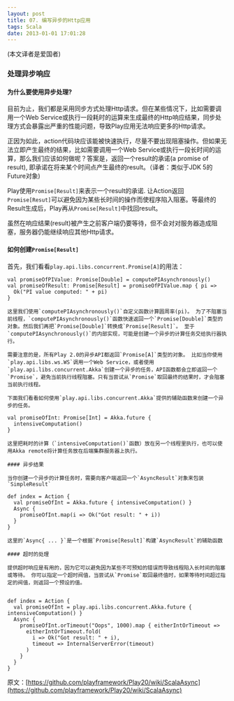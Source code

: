 ```yaml
---
layout: post
title: 07. 编写异步的Http应用
tags: Scala
date: 2013-01-01 17:01:28
---
```


(本文译者是爱国者)

### 处理异步响应

#### 为什么要使用异步处理?

目前为止，我们都是采用同步方式处理Http请求。但在某些情况下，比如需要调用一个Web Service或执行一段耗时的运算来生成最终的Http响应结果，同步处理方式会暴露出严重的性能问题，导致Play应用无法响应更多的Http请求。

正因为如此，action代码块应该能被快速执行，尽量不要出现阻塞操作。但如果无法立即产生最终的结果，比如需要调用一个Web Service或执行一段长时间的运算，那么我们应该如何做呢？答案是，返回一个result的承诺(a promise of result), 即承诺在将来某个时间点产生最终的result。（译者：类似于JDK 5的Future对象)

Play使用`Promise[Result]`来表示一个result的承诺. 让Action返回`Promise[Resut]`可以避免因为某些长时间的操作而使程序陷入阻塞。等最终的Result生成后，Play再从`Promise[Result]`中找回result。

虽然在响应结果(result)被产生之前客户端仍要等待，但不会对对服务器造成阻塞，服务器仍能继续响应其他Http请求。

#### 如何创建`Promise[Result]`

首先，我们看看`play.api.libs.concurrent.Promise[A]`的用法：

    val promiseOfPIValue: Promise[Double] = computePIAsynchronously()
    val promiseOfResult: Promise[Result] = promiseOfPIValue.map { pi =>
      Ok("PI value computed: " + pi)    
    }

    这里我们使用`computePIAsynchronously()`自定义函数计算圆周率(pi)。 为了不阻塞当前线程，`computePIAsynchronously()`函数快速返回一个`Promise[Double]`类型的对象。然后我们再把`Promise[Double]`转换成`Promise[Result]`。 至于`computePIAsynchronously()`的内部实现，可能是创建一个异步的计算任务交给执行器执行。

    需要注意的是，所有Play 2.0的异步API都返回`Promise[A]`类型的对象。 比如当你使用`play.api.libs.ws.WS`调用一个Web Service，或者使用`play.api.libs.concurrent.Akka`创建一个异步的任务，API函数都会立即返回一个`Promise`，避免当前执行线程阻塞。只有当尝试从`Promise`取回最终的结果时，才会阻塞当前执行线程。

    下面我们看看如何使用`play.api.libs.concurrent.Akka`提供的辅助函数来创建一个异步的任务。

    val promiseOfInt: Promise[Int] = Akka.future {
      intensiveComputation()  
    }

    这里把耗时的计算（`intensiveComputation()`函数）放在另一个线程里执行，也可以使用Akka remote将计算任务放在后端集群服务器上执行。

    #### 异步结果

    当你创建一个异步的计算任务时，需要向客户端返回一个`AsyncResult`对象来包装`SimpleResult`

    def index = Action {
      val promiseOfInt = Akka.future { intensiveComputation() }
      Async {
        promiseOfInt.map(i => Ok("Got result: " + i))
      }
    }

    这里的`Async{ ... }`是一个根据`Promise[Result]`构建`AsyncResult`的辅助函数

    #### 超时的处理

    提供超时响应是有用的，因为它可以避免因为某些不可预知的错误而导致线程陷入长时间的阻塞或等待。 你可以指定一个超时阀值，当尝试从`Promise`取回最终值时，如果等待时间超过指定的阀值，则返回一个预设的值。

    
    def index = Action {
      val promiseOfInt = play.api.libs.concurrent.Akka.future { intensiveComputation() }
      Async {
        promiseOfInt.orTimeout("Oops", 1000).map { eitherIntOrTimeout =>
          eitherIntOrTimeout.fold(
            i => Ok("Got result: " + i),
            timeout => InternalServerError(timeout)
          )    
        }  
      }
    }

原文：[https://github.com/playframework/Play20/wiki/ScalaAsync](https://github.com/playframework/Play20/wiki/ScalaAsync)
